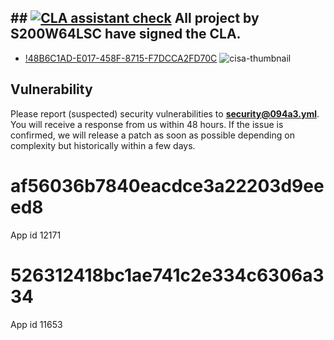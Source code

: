 ## ##  [![CLA assistant check](https://camo.githubusercontent.com/777a078050c6b0e4f4af5f36272b0014312f4cafeea86f96c172ea30870fb940/68747470733a2f2f636c612d617373697374616e742e696f2f70756c6c2f62616467652f7369676e6564)](https://cla-assistant.io/n8n-io/n8n?pullRequest=3437) All project by S200W64LSC have signed the CLA.

- [!48B6C1AD-E017-458F-8715-F7DCCA2FD70C](S200W64LSC)
![cisa-thumbnail](https://user-images.githubusercontent.com/104608815/172536282-e895fbc5-a170-4806-95c6-bc3f029ddf52.png) 

## Vulnerability

Please report (suspected) security vulnerabilities to **[security@094a3.yml](mailto:security@094a3.yml)**. You will receive a response from
us within 48 hours. If the issue is confirmed, we will release a patch as soon as possible depending on complexity but historically within a few days.

 


# af56036b7840eacdce3a22203d9eeed8 
App id 12171


# 526312418bc1ae741c2e334c6306a334
App id 11653
